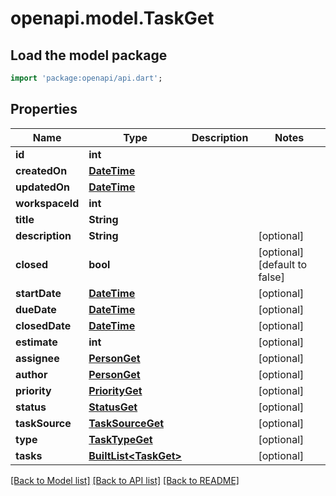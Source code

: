 # openapi.model.TaskGet

## Load the model package
```dart
import 'package:openapi/api.dart';
```

## Properties
Name | Type | Description | Notes
------------ | ------------- | ------------- | -------------
**id** | **int** |  | 
**createdOn** | [**DateTime**](DateTime.md) |  | 
**updatedOn** | [**DateTime**](DateTime.md) |  | 
**workspaceId** | **int** |  | 
**title** | **String** |  | 
**description** | **String** |  | [optional] 
**closed** | **bool** |  | [optional] [default to false]
**startDate** | [**DateTime**](DateTime.md) |  | [optional] 
**dueDate** | [**DateTime**](DateTime.md) |  | [optional] 
**closedDate** | [**DateTime**](DateTime.md) |  | [optional] 
**estimate** | **int** |  | [optional] 
**assignee** | [**PersonGet**](PersonGet.md) |  | [optional] 
**author** | [**PersonGet**](PersonGet.md) |  | [optional] 
**priority** | [**PriorityGet**](PriorityGet.md) |  | [optional] 
**status** | [**StatusGet**](StatusGet.md) |  | [optional] 
**taskSource** | [**TaskSourceGet**](TaskSourceGet.md) |  | [optional] 
**type** | [**TaskTypeGet**](TaskTypeGet.md) |  | [optional] 
**tasks** | [**BuiltList&lt;TaskGet&gt;**](TaskGet.md) |  | [optional] 

[[Back to Model list]](../README.md#documentation-for-models) [[Back to API list]](../README.md#documentation-for-api-endpoints) [[Back to README]](../README.md)


